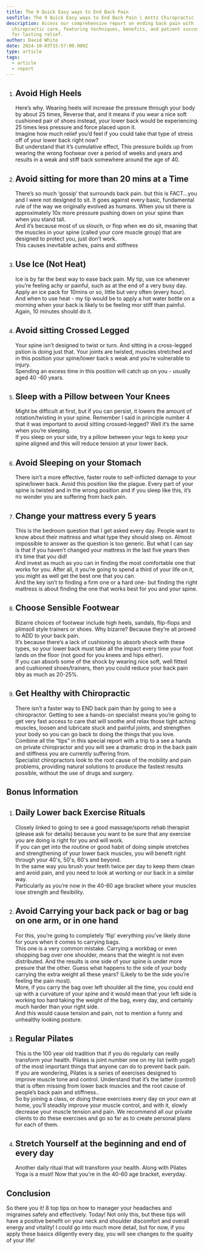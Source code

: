 ```yaml
---
title: The 9 Quick Easy ways to End Back Pain
seoTitle: The 9 Quick Easy ways to End Back Pain | Anttz Chiropractic
description: Access our comprehensive report on ending back pain with
  chiropractic care, featuring techniques, benefits, and patient success stories
  for lasting relief.
author: David White
date: 2024-10-03T15:57:00.000Z
type: article
tags:
  - article
  - report
---
```

1. ## Avoid High Heels

   Here’s why. Wearing heels will increase the pressure through your body by about 25 times, Reverse that, and it means if you wear a nice soft cushioned pair of shoes instead, your lower back would be experiencing 25 times less pressure and force placed upon it.\
   Imagine how much relief you’d feel if you could take that type of stress off of your lower back right now?\
   But understand that it’s cumulative effect, This pressure builds up from wearing the wrong footwear over a period of weeks and years and results in a weak and stiff back somewhere around the age of 40.
2. ## Avoid sitting for more than 20 mins at a Time

   There’s so much ‘gossip’ that surrounds back pain. but this is FACT...you and I were not designed to sit. It goes against every basic, fundamental rule of the way we originally evolved as humans. When you sit there is approximately 10x more pressure pushing down on your spine than when you stand tall.\
   And it’s because most of us slouch, or flop when we do sit, meaning that the muscles in your spine (called your core muscle group) that are designed to protect you, just don’t work.\
   This causes inevitable aches, pains and stiffness
3. ## Use Ice (Not Heat)

   Ice is by far the best way to ease back pain. My tip, use ice whenever you’re feeling achy or painful, such as at the end of a very busy day. Apply an ice pack for 10mins or so, little but very often (every hour).\
   And when to use heat - my tip would be to apply a hot water bottle on a morning when your back is likely to be feeling mor stiff than painful. Again, 10 minutes should do it.
4. ## Avoid sitting Crossed Legged

   Your spine isn’t designed to twist or turn. And sitting in a cross-legged pstion is doing just that. Your joints are twisted, muscles stretched and in this position your spine/lower back s weak and you’re vulnerable to injury.\
   Spending an excess time in this position will catch up on you - usually aged 40 -60 years.
5. ## Sleep with a Pillow between Your Knees

   Might be difficult at first, but if you can persist, it lowers the amount of rotation/twisting in your spine. Remember I said in principle number 4 that it was important to avoid sitting crossed-legged? Well it’s the same when you’re sleeping.\
   If you sleep on your side, try a pillow between your legs to keep your spine aligned and this will reduce tension at your lower back.
6. ## Avoid Sleeping on your Stomach

   There isn’t a more effective, faster route to self-inflicted damage to your spine/lower back. Avoid this position like the plague. Every part of your spine is twisted and in the wrong position and if you sleep like this, it’s no wonder you are suffering from back pain.
7. ## Change your mattress every 5 years

   This is the bedroom question that I get asked every day. People want to know about their mattress and what type they should sleep on. Almost impossible to answer as the question is too generic. But what I can say is that if you haven’t changed your mattress in the last five years then it’s time that you did!\
   And invest as much as you can in finding the most comfortable one that works for you. After all, it you’re going to spend a third of your life on it, you might as well get the best one that you can.\
   And the key isn’t to finding a firm one or a hard one- but finding the right mattress is about finding the one that works best for you and your spine.
8. ## Choose Sensible Footwear

   Bizarre choices of footwear include high heels, sandals, flip-flops and plimsoll style trainers or shoes. Why bizarre? Because they’re all proved to ADD to your back pain.\
   It’s because there’s a lack of cushioning to absorb shock with these types, so your lower back must take all the impact every time your foot lands on the floor (not good for you knees and hips either).\
   If you can absorb some of the shock by wearing nice soft, well fitted and cushioned shoes/trainers, then you could reduce your back pain bby as much as 20-25%.
9. ## Get Healthy with Chiropractic

   There isn’t a faster way to END back pain than by going to see a chiropractor. Getting to see a hands-on specialist means you’re going to get very fast access to care that will soothe and relax those tight aching muscles, loosen and lubricate stuck and painful joints, and strengthen your body so you can go back to doing the things that you love.\
   Combine all the “tips” in this special report with a trip to a see a hands on private chiropractor and you will see a dramatic drop in the back pain and stiffness you are currently suffering from.\
   Specialist chiropractors look to the root cause of the mobility and pain problems, providing natural solutions to produce the fastest results possible, without the use of drugs and surgery.

## Bonus Information

1. ## Daily Lower back Exercise Rituals

   Closely linked to going to see a good massage/sports rehab therapist (please ask for details) because you want to be sure that any exercise you are doing is right for you and will work.\
   If you can get into the routine or good habit of doing simple stretches and strengthening of your lower back muscles, you will benefit right through your 40's, 50's, 60's and beyond.\
   In the same way you brush your teeth twice per day to keep them clean and avoid pain, and you need to look at working or our back in a similar way.\
   Particularly as you’re now in the 40-60 age bracket where your muscles lose strength and flexibility.
2. ## Avoid Carrying your back pack or bag or bag on one arm, or in one hand

   For this, you’re going to completely ‘flip’ everything you’ve likely done for yours when it comes to carrying bags.\
   This one is a very common mistake. Carrying a workbag or even shopping bag over one shoulder, means that the wieght is not even distributed. And the results is one side of your spine is under more presure that the other. Guess what happens to the side of your body carrying the extra weight all these years? (Likely to be the side you’re feeling the pain most).\
   More, if you carry the bag over left shoulder all the time, you could end up with a curvature of your spine and it would mean that your left side is working too hard taking the weight of the bag, every day, and certainly much harder than your right side.\
   And this would cause tension and pain, not to mention a funny and unhealthy looking posture.
3. ## Regular Pilates

   This is the 100 year old tradition that if you do regularly can really transform your health. Pilates is joint number one on my list (with yoga!) of the most important things that anyone can do to prevent back pain.\
   If you are wondering, Pilates is a series of exercises designed to improve muscle tone and control. Understand that it’s the latter (control) that is often missing from lower back muscles and the root cause of people’s back pain and stiffness..\
   So by joining a class, or doing these exercises every day on your own at home, you’ll steadily improve your muscle control, and with it, slowly decrease your muscle tension and pain. We recommend all our private clients to do these exercises and go so far as to create personal plans for each of them.
4. ## Stretch Yourself at the beginning and end of every day

   Another daily ritual that will transform your health. Along with Pilates Yoga is a must! Now that you're in the 40-60 age bracket, everyday.

## Conclusion

So there you it! 8 top tips on how to manager your headaches and migraines safely and effectively. Today! Not only this, but these tips will have a positive benefit on your neck and shoulder discomfort and overall energy and vitality! I could go into much more detail, but for now, if you apply these basics diligently every day, you will see changes to the quality of your life!
